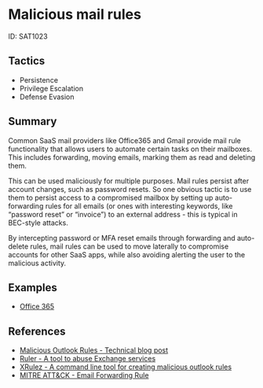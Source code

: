 # Malicious mail rules
ID: SAT1023

## Tactics
* Persistence
* Privilege Escalation
* Defense Evasion

## Summary
Common SaaS mail providers like Office365 and Gmail provide mail rule functionality that allows users to automate certain tasks on their mailboxes. This includes forwarding, moving emails, marking them as read and deleting them.

This can be used maliciously for multiple purposes. Mail rules persist after account changes, such as password resets. So one obvious tactic is to use them to persist access to a compromised mailbox by setting up auto-forwarding rules for all emails (or ones with interesting keywords, like “password reset” or “invoice”) to an external address - this is typical in BEC-style attacks.

By intercepting password or MFA reset emails through forwarding and auto-delete rules, mail rules can be used to move laterally to compromise accounts for other SaaS apps, while also avoiding alerting the user to the malicious activity.

## Examples
* [Office 365](examples/office_365.md)

## References
* [Malicious Outlook Rules - Technical blog post](https://www.netspi.com/blog/technical/adversary-simulation/malicious-outlook-rules/)
* [Ruler - A tool to abuse Exchange services](https://github.com/sensepost/ruler)
* [XRulez - A command line tool for creating malicious outlook rules](https://github.com/FSecureLABS/XRulez)
* [MITRE ATT&CK - Email Forwarding Rule](https://attack.mitre.org/techniques/T1114/003/)
